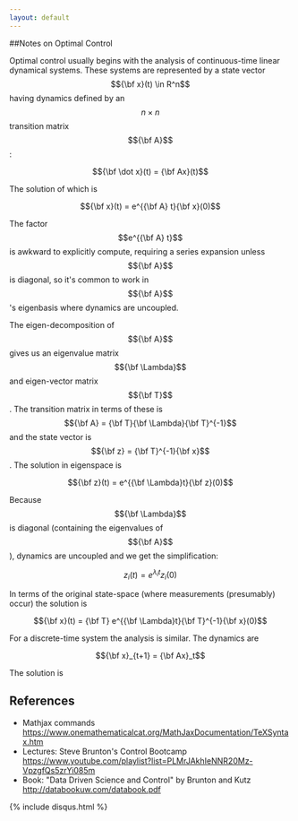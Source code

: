 ```yaml
---
layout: default
---
```


##Notes on Optimal Control

Optimal control usually begins with the analysis of continuous-time linear dynamical systems. These systems are represented by a state vector $${\bf x}(t) \in R^n$$ having dynamics defined by an $$n \times n$$ transition matrix $${\bf A}$$:

$${\bf \dot x}(t) = {\bf Ax}(t)$$

The solution of which is

$${\bf x}(t) = e^{{\bf A} t}{\bf x}(0)$$

The factor $$e^{{\bf A} t}$$ is awkward to explicitly compute, requiring a series expansion unless $${\bf A}$$ is diagonal, so it's common to work in $${\bf A}$$'s eigenbasis where dynamics are uncoupled.

The eigen-decomposition of $${\bf A}$$ gives us an eigenvalue matrix $${\bf \Lambda}$$ and eigen-vector matrix $${\bf T}$$. The transition matrix in terms of these is $${\bf A} = {\bf T}{\bf \Lambda}{\bf T}^{-1}$$ and the state vector is $${\bf z} = {\bf T}^{-1}{\bf x}$$. The solution in eigenspace is

$${\bf z}(t) = e^{{\bf \Lambda}t}{\bf z}(0)$$

Because $${\bf \Lambda}$$ is diagonal (containing the eigenvalues of $${\bf A}$$), dynamics are uncoupled and we get the simplification:

$$z_i(t) = e^{\lambda_i t} z_i(0)$$

In terms of the original state-space (where measurements (presumably) occur) the solution is

$${\bf x}(t) = {\bf T} e^{{\bf \Lambda}t}{\bf T}^{-1}{\bf x}(0)$$

For a discrete-time system the analysis is similar. The dynamics are

$${\bf x}_{t+1} = {\bf Ax}_t$$

The solution is 





## References

- Mathjax commands https://www.onemathematicalcat.org/MathJaxDocumentation/TeXSyntax.htm
- Lectures: Steve Brunton's Control Bootcamp https://www.youtube.com/playlist?list=PLMrJAkhIeNNR20Mz-VpzgfQs5zrYi085m
- Book: "Data Driven Science and Control" by Brunton and Kutz http://databookuw.com/databook.pdf



{% include disqus.html %}